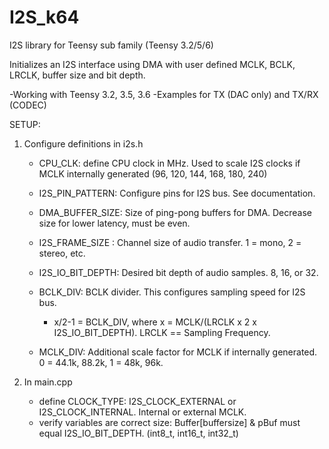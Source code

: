 # I2S_k64

I2S library for Teensy sub family (Teensy 3.2/5/6)

Initializes an I2S interface using DMA with user defined MCLK, BCLK, LRCLK, buffer size and bit depth.

-Working with Teensy 3.2, 3.5, 3.6
-Examples for TX (DAC only) and TX/RX (CODEC)

SETUP:
1) Configure definitions in i2s.h
    - CPU_CLK: define CPU clock in MHz. Used to scale I2S clocks if MCLK internally generated (96, 120, 144, 168, 180, 240)
    - I2S_PIN_PATTERN: Configure pins for I2S bus. See documentation.
    - DMA_BUFFER_SIZE: Size of ping-pong buffers for DMA. Decrease size for lower latency, must be even.
    - I2S_FRAME_SIZE : Channel size of audio transfer. 1 = mono, 2 = stereo, etc.
    - I2S_IO_BIT_DEPTH: Desired bit depth of audio samples. 8, 16, or 32.
    - BCLK_DIV: BCLK divider. This configures sampling speed for I2S bus.
  
        - x/2-1 = BCLK_DIV, where x = MCLK/(LRCLK x 2 x I2S_IO_BIT_DEPTH). LRCLK == Sampling Frequency.
    - MCLK_DIV: Additional scale factor for MCLK if internally generated. 0 = 44.1k, 88.2k, 1 = 48k, 96k.

2) In main.cpp
    - define CLOCK_TYPE: I2S_CLOCK_EXTERNAL or I2S_CLOCK_INTERNAL. Internal or external MCLK.
    - verify variables are correct size: Buffer[buffersize] & pBuf must equal I2S_IO_BIT_DEPTH. (int8_t, int16_t, int32_t)
